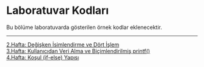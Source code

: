 # Laboratuvar Kodları
Bu bölüme laboratuvarda gösterilen örnek kodlar eklenecektir.
<hr>

<a href="https://github.com/afDursun/KMB107/blob/main/02_Laboratuvar_Kodları/hafta2.c">2.Hafta: Değişken İsimlendirme ve Dört İşlem</a><br>
<a href="https://github.com/afDursun/KMB107/blob/main/02_Laboratuvar_Kodları/hafta3.c">3.Hafta: Kullanıcıdan Veri Alma ve Biçimlendirilmiş printf()</a><br>
<a href="https://github.com/afDursun/KMB107/blob/main/02_Laboratuvar_Kodları/hafta4.c">4.Hafta: Koşul (if-else) Yapısı</a>